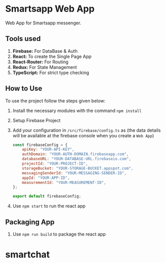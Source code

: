 # Smartsapp Web App

Web App for Smartsapp messenger.

## Tools used

1. **Firebase:** For DataBase & Auth
2. **React:** To create the Single Page App
3. **React-Router:** For Routing
4. **Redux:** For State Management
5. **TypeScript:** For strict type checking

## How to Use

To use the project follow the steps given below:

1. Install the necessary modules with the command `npm install`
2. Setup Firebase Project
3. Add your configuration in `/src/firebase/config.ts` as (the data details will be available at the firebase console when you create a `Web App`)

    ```javascript
    const firebaseConfig = {
    	apiKey: "YOUR-API-KEY",
    	authDomain: "YOUR-AUTH-DOMAIN.firebaseapp.com",
    	databaseURL: "YOUR-DATABASE-URL.firebaseio.com",
    	projectId: "YOUR-PROJECT-ID",
    	storageBucket: "YOUR-STORAGE-BUCKET.appspot.com",
    	messagingSenderId: "YOUR-MESSAGING-SENDER-ID",
    	appId: "YOUR-APP-ID",
    	measurementId: "YOUR-MEASUREMENT-ID",
    };

    export default firebaseConfig;
    ```

4. Use `npm start` to run the react app

## Packaging App

1. Use `npm run build` to package the react app
# smartchat
